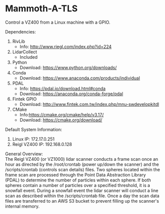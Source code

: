 # Mammoth-A-TLS
 Control a VZ400 from a Linux machine with a GPIO.

 Dependencies:
 1. RivLib
    - Info: http://www.riegl.com/index.php?id=224
 2. LidarCollect
    - Included
 3. Python
    - Download: https://www.python.org/downloads/
 4. Conda
    - Download: https://www.anaconda.com/products/individual
 5. PDAL
    - Info: https://pdal.io/download.html#conda
    - Download: https://anaconda.org/conda-forge/pdal
 6. Fintek GPIO
    - Download: http://www.fintek.com.tw/index.php/mnu-swdevelopkitdl
 7. CMake
    - Info:https://cmake.org/cmake/help/v3.17/
    - Download: https://cmake.org/download/

 Default System Information:
 1. Linux IP: 172.17.0.251
 2. Reigl VZ400 IP: 192.168.0.128

General Overview:  
  The Reigl VZ400 (or VZ1000) lidar scanner conducts a frame scan once an hour as directed by the /root/crontab (power up/down the                                               scanner) and the /scripts/crontab (controls scan details) files. Two spheres located within the frame scan are processed through the Point Data Abstraction Library (PDAL) to determine the number of particles within each sphere.  If both spheres contain a number of particles over a specified threshold, it is a snowfall event.  During a snowfall event the lidar scanner will conduct a line scan as described within the /scripts/crontab file.  Once a day the scan data files are transferred to an AWS S3 bucket to prevent filling up the scanner's internal memory.
